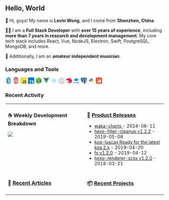## Hello, World

🌈 Hi, guys! My name is **Levin Wong**, and I come from **Shenzhen, China**.

🧑‍💻 I am a **Full Stack Developer** with **over 15 years of experience**, including **more than 7 years in research and development management**. My core tech stack includes React, Vue, NodeJS, Electron, Swift, PostgreSQL, MongoDB, and more.

🎸 Additionally, I am an **amateur independent musician**.

### Languages and Tools
<code><img height="20" src="https://raw.githubusercontent.com/github/explore/80688e429a7d4ef2fca1e82350fe8e3517d3494d/topics/css/css.png"></code>
<code><img height="20" src="https://raw.githubusercontent.com/github/explore/80688e429a7d4ef2fca1e82350fe8e3517d3494d/topics/html/html.png"></code>
<code><img height="20" src="https://raw.githubusercontent.com/github/explore/80688e429a7d4ef2fca1e82350fe8e3517d3494d/topics/javascript/javascript.png"></code>
<code><img height="20" src="https://raw.githubusercontent.com/github/explore/80688e429a7d4ef2fca1e82350fe8e3517d3494d/topics/typescript/typescript.png"></code>
<code><img height="20" src="https://raw.githubusercontent.com/github/explore/80688e429a7d4ef2fca1e82350fe8e3517d3494d/topics/nodejs/nodejs.png"></code>
<code><img height="20" src="https://raw.githubusercontent.com/github/explore/5c058a388828bb5fde0bcafd4bc867b5bb3f26f3/topics/vue/vue.png"></code>
<code><img height="20" src="https://raw.githubusercontent.com/github/explore/80688e429a7d4ef2fca1e82350fe8e3517d3494d/topics/react/react.png"></code>
<code><img height="20" src="https://raw.githubusercontent.com/github/explore/5c058a388828bb5fde0bcafd4bc867b5bb3f26f3/topics/electron/electron.png"></code>
<code><img height="20" src="https://raw.githubusercontent.com/github/explore/37c71fdca4e12086faf8c7009793d2eb588c914e/topics/nestjs/nestjs.png"></code>
<code><img height="20" src="https://raw.githubusercontent.com/github/explore/80688e429a7d4ef2fca1e82350fe8e3517d3494d/topics/docker/docker.png"></code>
<code><img height="20" src="https://raw.githubusercontent.com/github/explore/80688e429a7d4ef2fca1e82350fe8e3517d3494d/topics/postgresql/postgresql.png"></code>
<code><img height="20" src="https://raw.githubusercontent.com/github/explore/80688e429a7d4ef2fca1e82350fe8e3517d3494d/topics/python/python.png"></code>
<code><img height="20" src="https://raw.githubusercontent.com/github/explore/80688e429a7d4ef2fca1e82350fe8e3517d3494d/topics/swift/swift.png"></code>

### Recent Activity
<table width="min-width: 768px" style="border: 1px solid #fefefe;">
<tr>
<td valign="top" width="50%">

<h3>☕️ Weekly Development Breakdown</h3>

<picture>
  <source media="(prefers-color-scheme: dark)" srcset="https://mamboer.github.io/waka-charts/images/waka_weekly_lang_stats_black.svg">
  <source media="(prefers-color-scheme: light)" srcset="https://mamboer.github.io/waka-charts/images/waka_weekly_lang_stats.svg">
  <img src="https://mamboer.github.io/waka-charts/images/waka_weekly_lang_stats.svg">
</picture>

</td>
<td valign="top" width="50%">

<h3>🌲 <a href="https://github.com/mamboer/mamboer/blob/master/releases.md" target="_blank">Product Releases</a></h3>

<!-- recent_releases starts -->
* <a href='https://github.com/mamboer/waka-charts/releases/tag/v1.0.0' target='_blank'>waka-charts </a> - 2024-08-11
* <a href='https://github.com/mamboer/hexo-filter-cleanup/releases/tag/v1.2.2' target='_blank'>hexo-filter-cleanup v1.2.2</a> - 2019-05-08
* <a href='https://github.com/mamboer/koa-luscax/releases/tag/v1.0.0' target='_blank'>koa-luscax Ready for the latest koa 2.x</a> - 2019-04-20
* <a href='https://github.com/mamboer/fs/releases/tag/v1.2.0' target='_blank'>fs v1.2.0</a> - 2019-04-12
* <a href='https://github.com/mamboer/hexo-renderer-scss/releases/tag/v1.2.0' target='_blank'>hexo-renderer-scss v1.2.0</a> - 2018-03-21
<!-- recent_releases ends -->

</td>
</tr>
<tr>
<td valign="top" width="50%">

<h3>📖 <a href="https://huangyongyou.cn/articles" target="_blank">Recent Articles</a></h3>

<!-- recent_articles starts -->

<!-- recent_articles ends -->

</td>
<td valign="top" width="50%">

<h3>📦 <a href="https://huangyongyou.cn/projects" target="_blank">Recent Projects</a></h3>

<!-- recent_projects starts -->

<!-- recent_projects ends -->

</td>
</tr>

</table>
